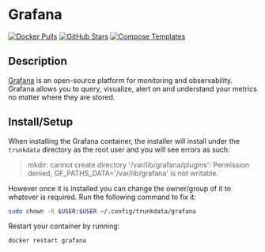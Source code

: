 # Grafana

[![Docker Pulls](https://img.shields.io/docker/pulls/grafana/grafana?style=flat-square&color=607D8B&label=docker%20pulls&logo=docker)](https://hub.docker.com/r/grafana/grafana)
[![GitHub Stars](https://img.shields.io/github/stars/grafana/grafana?style=flat-square&color=607D8B&label=github%20stars&logo=github)](https://github.com/grafana/grafana)
[![Compose Templates](https://img.shields.io/static/v1?style=flat-square&color=607D8B&label=compose&message=templates)](https://github.com/jodfie/TrunkSTARTer/tree/master/compose/.apps/grafana)

## Description

[Grafana](https://grafana.com/) is an open-source platform for monitoring and
observability. Grafana allows you to query, visualize, alert on and understand
your metrics no matter where they are stored.

## Install/Setup

When installing the Grafana container, the installer will install under the
`trunkdata` directory as the root user and you will see errors as such:

> mkdir: cannot create directory '/var/lib/grafana/plugins': Permission denied, GF_PATHS_DATA='/var/lib/grafana' is not writable.

However once it is installed you can change the owner/group of it to whatever is
required. Run the following command to fix it:

```bash
sudo chown -R $USER:$USER ~/.config/trunkdata/grafana
```

Restart your container by running:

```bash
docker restart grafana
```
